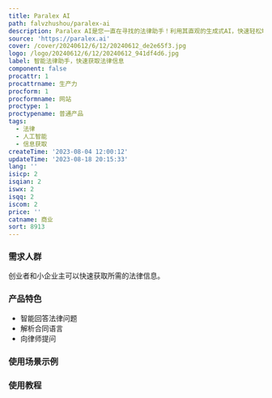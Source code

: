 ```yaml
---
title: Paralex AI
path: falvzhushou/paralex-ai
description: Paralex AI是您一直在寻找的法律助手！利用其直观的生成式AI，快速轻松地获取所需信息。
source: 'https://paralex.ai'
cover: /cover/20240612/6/12/20240612_de2e65f3.jpg
logo: /logo/20240612/6/12/20240612_941df4d6.jpg
label: 智能法律助手，快速获取法律信息
component: false
procattr: 1
procattrname: 生产力
procform: 1
procformname: 网站
proctype: 1
proctypename: 普通产品
tags:
  - 法律
  - 人工智能
  - 信息获取
createTime: '2023-08-04 12:00:12'
updateTime: '2023-08-18 20:15:33'
lang: ''
isicp: 2
isqian: 2
iswx: 2
isqq: 2
iscom: 2
price: ''
catname: 商业
sort: 8913
---
```




### 需求人群
创业者和小企业主可以快速获取所需的法律信息。

### 产品特色
- 智能回答法律问题
- 解析合同语言
- 向律师提问

### 使用场景示例


### 使用教程


  
